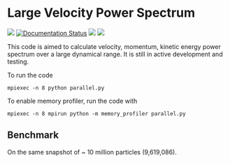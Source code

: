 # Large Velocity Power Spectrum

[![](https://img.shields.io/github/license/YujieH3/Large-Velocity-Power-Spectrum.svg)](LICENSE.md)
[![Documentation Status](https://readthedocs.org/projects/vpower/badge/?version=latest)](https://vpower.readthedocs.io/en/latest/?badge=latest)
[![](https://img.shields.io/badge/Maintained%3F-yes-green.svg)]()
[![](https://img.shields.io/github/last-commit/YujieH3/Large-Velocity-Power-Spectrum.svg)]()

This code is aimed to calculate velocity, momentum, kinetic energy power spectrum over a large dynamical range. It is still in active development and testing.
<!-- For more information, please refer to Vpower's [documentation](https://vpower.readthedocs.io/en/latest/). -->


To run the code
```
mpiexec -n 8 python parallel.py
```

To enable memory profiler, run the code with
```
mpiexec -n 8 mpirun python -m memory_profiler parallel.py
```

## Benchmark

On the same snapshot of ~ 10 million particles (9,619,086). 
